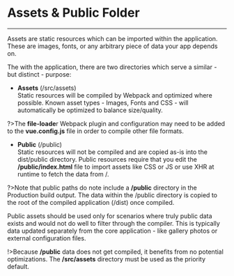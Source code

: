 # Assets & Public Folder
--------------------------------

Assets are static resources which can be imported within the application. These are images, fonts, or any arbitrary piece of data your app depends on.

The with the application, there are two directories which serve a similar - but distinct - purpose:

*   **Assets** (/src/assets)  
    Static resources will be compiled by Webpack and optimized where possible. Known asset types - Images, Fonts and CSS - will automatically be optimized to balance size/quality.
    

?>The **file-loade**r Webpack plugin and configuration may need to be added to the **vue.config.js** file in order to compile other file formats.

*   **Public** (/public)  
    Static resources will not be compiled and are copied as-is into the dist/public directory. Public resources require that you edit the **/public/index.html** file to import assets like CSS or JS or use XHR at runtime to fetch the data from <your domain>/<asset>.
    

?>Note that public paths do note include a **/public** directory in the Production build output. The data within the /public directory is copied to the root of the compiled application (/dist) once compiled.

Public assets should be used only for scenarios where truly public data exists and would not do well to filter through the compiler. This is typically data updated separately from the core application - like gallery photos or external configuration files.

!>Because **/public** data does not get compiled, it benefits from no potential optimizations. The **/src/assets** directory must be used as the priority default.